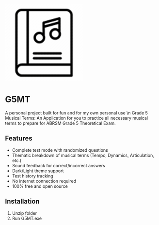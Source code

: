 ![App Screenshot](icon.png) <!-- Add a screenshot later -->

# G5MT
A personal project built for fun and for my own personal use \n
Grade 5 Musical Terms: An Application for you to practice all necessary musical terms to prepare for ABRSM Grade 5 Theoretical Exam.

## Features
- Complete test mode with randomized questions
- Thematic breakdown of musical terms (Tempo, Dynamics, Articulation, etc.)
- Sound feedback for correct/incorrect answers
- Dark/Light theme support
- Test history tracking
- No internet connection required
- 100% free and open source

## Installation
1. Unzip folder
2. Run G5MT.exe
